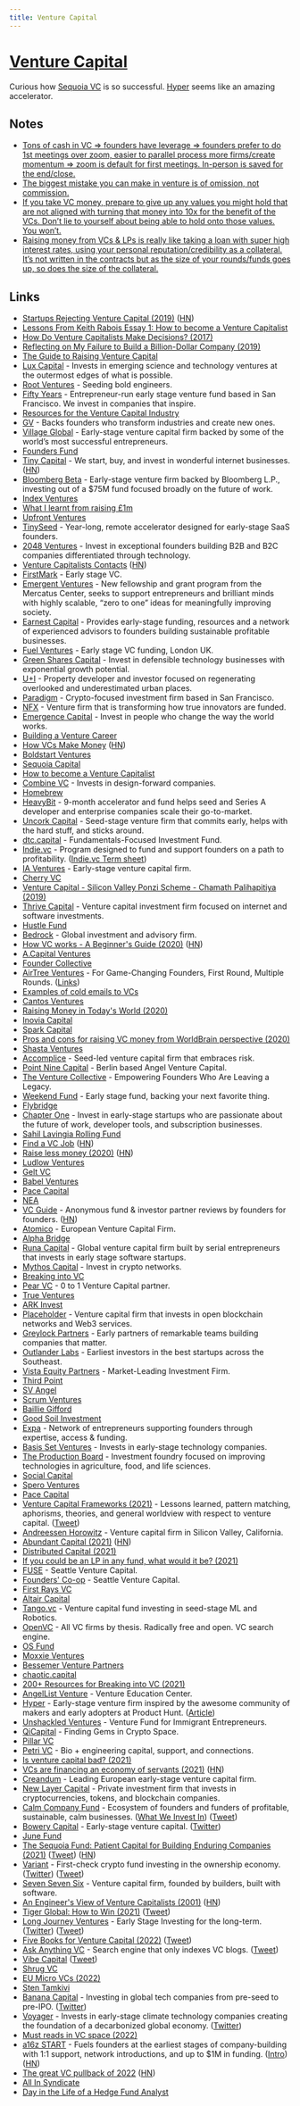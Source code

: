 ```yaml
---
title: Venture Capital
---
```


# [Venture Capital](https://en.wikipedia.org/wiki/Venture_capital)

Curious how [Sequoia VC](https://www.sequoiacap.com/our-companies/) is so successful. [Hyper](https://hyper.com/) seems like an amazing accelerator.

## Notes

- [Tons of cash in VC => founders have leverage => founders prefer to do 1st meetings over zoom, easier to parallel process more firms/create momentum => zoom is default for first meetings. In-person is saved for the end/close.](https://twitter.com/zebulgar/status/1376251459574976513)
- [The biggest mistake you can make in venture is of omission, not commission.](https://twitter.com/faraaznishtar/status/1434297011164098569)
- [If you take VC money, prepare to give up any values you might hold that are not aligned with turning that money into 10x for the benefit of the VCs. Don’t lie to yourself about being able to hold onto those values. You won’t.](https://twitter.com/ceejbot/status/1444055001437851650)
- [Raising money from VCs & LPs is really like taking a loan with super high interest rates, using your personal reputation/credibility as a collateral. It’s not written in the contracts but as the size of your rounds/funds goes up, so does the size of the collateral.](https://twitter.com/xuezhao/status/1521548339732385794)

## Links

- [Startups Rejecting Venture Capital (2019)](https://www.nytimes.com/2019/01/11/technology/start-ups-rejecting-venture-capital.html) ([HN](https://news.ycombinator.com/item?id=18883410))
- [Lessons From Keith Rabois Essay 1: How to become a Venture Capitalist](http://delian.io/lessons-1)
- [How Do Venture Capitalists Make Decisions? (2017)](https://medium.com/vcdium/venture-capital-decision-making-c3258bc1b09c)
- [Reflecting on My Failure to Build a Billion-Dollar Company (2019)](https://medium.com/s/story/reflecting-on-my-failure-to-build-a-billion-dollar-company-b0c31d7db0e7)
- [The Guide to Raising Venture Capital](https://www.holloway.com/s/rn-rvc-e0_5)
- [Lux Capital](https://www.luxcapital.com/) - Invests in emerging science and technology ventures at the outermost edges of what is possible.
- [Root Ventures](https://www.root.vc/) - Seeding bold engineers.
- [Fifty Years](https://www.fifty.vc/) - Entrepreneur-run early stage venture fund based in San Francisco. We invest in companies that inspire.
- [Resources for the Venture Capital Industry](https://www.arnaudbonzom.com/resources-for-the-venture-capital-industry/)
- [GV](https://www.gv.com/) - Backs founders who transform industries and create new ones.
- [Village Global](https://www.villageglobal.vc/) - Early-stage venture capital firm backed by some of the world’s most successful entrepreneurs.
- [Founders Fund](https://foundersfund.com/)
- [Tiny Capital](https://www.tinycapital.com/) - We start, buy, and invest in wonderful internet businesses. ([HN](https://news.ycombinator.com/item?id=29376588))
- [Bloomberg Beta](https://github.com/Bloomberg-Beta/Manual) - Early-stage venture firm backed by Bloomberg L.P., investing out of a \$75M fund focused broadly on the future of work.
- [Index Ventures](http://www.indexventures.com/)
- [What I learnt from raising £1m](https://medium.com/swlh/what-i-learnt-from-raising-1m-8f70df34c874)
- [Upfront Ventures](https://upfront.com/)
- [TinySeed](https://tinyseed.com/) - Year-long, remote accelerator designed for early-stage SaaS founders.
- [2048 Ventures](https://www.2048.vc/) - Invest in exceptional founders building B2B and B2C companies differentiated through technology.
- [Venture Capitalists Contacts](https://docs.google.com/spreadsheets/d/1c5zoCzjQKlzdDW-6cctRm71ZiCmLQ7EJFZJtp_6cbeI/edit?rm=minimal#gid=428940999) ([HN](https://news.ycombinator.com/item?id=22042111))
- [FirstMark](https://firstmarkcap.com/) - Early stage VC.
- [Emergent Ventures](https://www.mercatus.org/emergentventures) - New fellowship and grant program from the Mercatus Center, seeks to support entrepreneurs and brilliant minds with highly scalable, “zero to one” ideas for meaningfully improving society.
- [Earnest Capital](https://earnestcapital.com/) - Provides early-stage funding, resources and a network of experienced advisors to founders building sustainable profitable businesses.
- [Fuel Ventures](https://fuel.ventures/) - Early stage VC funding, London UK.
- [Green Shares Capital](https://www.greenshorescapital.com/) - Invest in defensible technology businesses with exponential growth potential.
- [U+I](https://www.uandiplc.com/) - Property developer and investor focused on regenerating overlooked and underestimated urban places.
- [Paradigm](https://www.paradigm.xyz/) - Crypto-focused investment firm based in San Francisco.
- [NFX](https://www.nfx.com/) - Venture firm that is transforming how true innovators are funded.
- [Emergence Capital](https://www.emcap.com/) - Invest in people who change the way the world works.
- [Building a Venture Career](https://either.co/how-to-work-in-vc-11835d51aaab)
- [How VCs Make Money](https://vcstarterkit.substack.com/p/how-vcs-make-money) ([HN](https://news.ycombinator.com/item?id=21513771))
- [Boldstart Ventures](https://www.boldstart.vc/)
- [Sequoia Capital](https://www.sequoiacap.com/)
- [How to become a Venture Capitalist](http://delian.io/lessons-1)
- [Combine VC](http://combine.vc/) - Invests in design-forward companies.
- [Homebrew](https://homebrew.co/)
- [HeavyBit](https://www.heavybit.com/) - 9-month accelerator and fund helps seed and Series A developer and enterprise companies scale their go-to-market.
- [Uncork Capital](https://uncorkcapital.com/) - Seed-stage venture firm that commits early, helps with the hard stuff, and sticks around.
- [dtc.capital](https://www.dtc.capital/) - Fundamentals-Focused Investment Fund.
- [Indie.vc](https://www.indie.vc/) - Program designed to fund and support founders on a path to profitability. ([Indie.vc Term sheet](https://github.com/indievc/terms))
- [IA Ventures](http://www.iaventures.com/) - Early-stage venture capital firm.
- [Cherry VC](https://www.cherry.vc/)
- [Venture Capital - Silicon Valley Ponzi Scheme - Chamath Palihapitiya (2019)](https://www.youtube.com/watch?v=NVVsdlHslfI)
- [Thrive Capital](http://thrivecap.com/) - Venture capital investment firm focused on internet and software investments.
- [Hustle Fund](https://www.hustlefund.vc/)
- [Bedrock](https://www.bedrockgroup.com/) - Global investment and advisory firm.
- [How VC works - A Beginner's Guide (2020)](https://simplanations.substack.com/p/2-how-vc-works-a-beginners-guide) ([HN](https://news.ycombinator.com/item?id=23306572))
- [A.Capital Ventures](https://acapital.com/)
- [Founder Collective](https://www.foundercollective.com/)
- [AirTree Ventures](https://www.airtree.vc/) - For Game-Changing Founders, First Round, Multiple Rounds. ([Links](https://linktr.ee/airtreevc))
- [Examples of cold emails to VCs](https://twitter.com/paulbz/status/1271416616455192584)
- [Cantos Ventures](http://cantos.vc/)
- [Raising Money in Today's World (2020)](https://www.youtube.com/watch?v=SPpDJAo0n8g)
- [Inovia Capital](https://www.inovia.vc/)
- [Spark Capital](https://www.sparkcapital.com/)
- [Pros and cons for raising VC money from WorldBrain perspective (2020)](https://twitter.com/BlackForestBoi/status/1252941374460243968)
- [Shasta Ventures](https://shastaventures.com/)
- [Accomplice](https://accomplice.co/) - Seed-led venture capital firm that embraces risk.
- [Point Nine Capital](http://www.pointninecap.com/) - Berlin based Angel Venture Capital.
- [The Venture Collective](https://www.theventurecollective.com/) - Empowering Founders Who Are Leaving a Legacy.
- [Weekend Fund](https://weekend.fund/) - Early stage fund, backing your next favorite thing.
- [Flybridge](https://www.flybridge.com/)
- [Chapter One](https://chapterone.vc/) - Invest in early-stage startups who are passionate about the future of work, developer tools, and subscription businesses.
- [Sahil Lavingia Rolling Fund](https://shl.vc/)
- [Find a VC Job](http://vcjobs.kgbase.com/) ([HN](https://news.ycombinator.com/item?id=24072949))
- [Raise less money (2020)](https://www.aaronkharris.com/raise-less-money) ([HN](https://news.ycombinator.com/item?id=24133146))
- [Ludlow Ventures](https://www.ludlowventures.com/)
- [Gelt VC](https://www.gelt.vc/)
- [Babel Ventures](https://www.babel.ventures/)
- [Pace Capital](https://www.pacecapital.com/)
- [NEA](https://www.nea.com/)
- [VC Guide](https://www.vcguide.co/) - Anonymous fund & investor partner reviews by founders for founders. ([HN](https://news.ycombinator.com/item?id=24491199))
- [Atomico](https://www.atomico.com/) - European Venture Capital Firm.
- [Alpha Bridge](https://www.alphabridge.vc/)
- [Runa Capital](https://runacap.com/) - Global venture capital firm built by serial entrepreneurs that invests in early stage software startups.
- [Mythos Capital](https://mythos.capital/) - Invest in crypto networks.
- [Breaking into VC](https://breakinto.vc/)
- [Pear VC](https://www.pear.vc/) - 0 to 1 Venture Capital partner.
- [True Ventures](https://trueventures.com/)
- [ARK Invest](https://ark-invest.com/)
- [Placeholder](https://www.placeholder.vc/) - Venture capital firm that invests in open blockchain networks and Web3 services.
- [Greylock Partners](https://greylock.com/) - Early partners of remarkable teams building companies that matter.
- [Outlander Labs](https://www.outlanderlabs.com/) - Earliest investors in the best startups across the Southeast.
- [Vista Equity Partners](https://www.vistaequitypartners.com/) - Market-Leading Investment Firm.
- [Third Point](https://www.thirdpoint.com/)
- [SV Angel](https://www.svangel.com/)
- [Scrum Ventures](https://scrum.vc/)
- [Baillie Gifford](https://www.bailliegifford.com/)
- [Good Soil Investment](https://goodsoilinvestment.com/)
- [Expa](https://expa.com/) - Network of entrepreneurs supporting founders through expertise, access & funding.
- [Basis Set Ventures](https://www.basisset.ventures/) - Invests in early-stage technology companies.
- [The Production Board](https://www.theproductionboard.com/) - Investment foundry focused on improving technologies in agriculture, food, and life sciences.
- [Social Capital](https://www.socialcapital.com/)
- [Spero Ventures](https://spero.vc/)
- [Pace Capital](https://www.pacecapital.com/)
- [Venture Capital Frameworks (2021)](https://docs.google.com/document/d/1-UiEeoiV0xBFVZgid63FRaph03OCmHzyEExubn63j0U/edit#) - Lessons learned, pattern matching, aphorisms, theories, and general worldview with respect to venture capital. ([Tweet](https://twitter.com/cpaik/status/1355641034726891521))
- [Andreessen Horowitz](https://a16z.com/) - Venture capital firm in Silicon Valley, California.
- [Abundant Capital (2021)](https://blog.aaronkharris.com/abundant-capital) ([HN](https://news.ycombinator.com/item?id=26226723))
- [Distributed Capital (2021)](https://blog.aaronkharris.com/distributed-capital)
- [If you could be an LP in any fund, what would it be? (2021)](https://twitter.com/austin_rief/status/1378378432384528385)
- [FUSE](https://fuse.vc/) - Seattle Venture Capital.
- [Founders' Co-op](https://www.founderscoop.com/) - Seattle Venture Capital.
- [First Rays VC](https://www.firstraysvc.com/)
- [Altair Capital](https://www.altair-cap.com/)
- [Tango.vc](https://www.tango.vc/) - Venture capital fund investing in seed-stage ML and Robotics.
- [OpenVC](https://www.openvc.app/) - All VC firms by thesis. Radically free and open. VC search engine.
- [OS Fund](https://osfund.co/)
- [Moxxie Ventures](https://www.moxxie.vc/)
- [Bessemer Venture Partners](https://www.bvp.com/)
- [chaotic.capital](https://chaotic.capital/)
- [200+ Resources for Breaking into VC (2021)](https://gumroad.com/l/VC-resources)
- [AngelList Venture](https://learn.angellist.com/) - Venture Education Center.
- [Hyper](https://hyper.com/) - Early-stage venture firm inspired by the awesome community of makers and early adopters at Product Hunt. ([Article](https://www.producthunt.com/stories/product-hunt-meet-hyper))
- [Unshackled Ventures](https://www.unshackledvc.com/) - Venture Fund for Immigrant Entrepreneurs.
- [QiCapital](https://qicapital.org/) - Finding Gems in Crypto Space.
- [Pillar VC](https://www.pillar.vc/)
- [Petri VC](https://www.petri.bio/) - Bio + engineering capital, support, and connections.
- [Is venture capital bad? (2021)](https://saas.transistor.fm/episodes/why-are-bootstrappers-hostile-towards-vcs)
- [VCs are financing an economy of servants (2021)](https://sifted.eu/articles/servant-economy/) ([HN](https://news.ycombinator.com/item?id=28120173))
- [Creandum](https://www.creandum.com/) - Leading European early-stage venture capital firm.
- [New Layer Capital](https://www.newlayer.capital/) - Private investment firm that invests in cryptocurrencies, tokens, and blockchain companies.
- [Calm Company Fund](https://calmfund.com/) - Ecosystem of founders and funders of profitable, sustainable, calm businesses. ([What We Invest In](https://calmfund.com/what-we-invest-in)) ([Tweet](https://twitter.com/tylertringas/status/1449425578436739072))
- [Bowery Capital](https://bowerycap.com/) - Early-stage venture capital. ([Twitter](https://twitter.com/BoweryCapital))
- [June Fund](https://june.fund/)
- [The Sequoia Fund: Patient Capital for Building Enduring Companies (2021)](https://medium.com/sequoia-capital/the-sequoia-fund-patient-capital-for-building-enduring-companies-9ed7bcd6c7da) ([Tweet](https://twitter.com/sequoia/status/1452999422988718084)) ([HN](https://news.ycombinator.com/item?id=29000939))
- [Variant](https://variant.fund/) - First-check crypto fund investing in the ownership economy. ([Twitter](https://twitter.com/variantfund)) ([Tweet](https://twitter.com/JasonYanowitz/status/1453435566666682374))
- [Seven Seven Six](https://sevensevensix.com/) - Venture capital firm, founded by builders, built with software.
- [An Engineer's View of Venture Capitalists (2001)](https://spectrum.ieee.org/an-engineers-view-of-venture-capitalists) ([HN](https://news.ycombinator.com/item?id=29187684))
- [Tiger Global: How to Win (2021)](https://www.readthegeneralist.com/briefing/tiger-global) ([Tweet](https://twitter.com/mariogabriele/status/1459961594344050692))
- [Long Journey Ventures](https://www.longjourney.vc/) - Early Stage Investing for the long-term. ([Twitter](https://twitter.com/LongJourneyVC)) ([Tweet](https://twitter.com/LeeJacobs/status/1460986903352602634))
- [Five Books for Venture Capital (2022)](https://boyle.substack.com/p/five-books-for-venture-capital?r=22jxf&utm_campaign=post&utm_medium=web) ([Tweet](https://twitter.com/KTmBoyle/status/1479863375911915520))
- [Ask Anything VC](https://www.askanything.vc/) - Search engine that only indexes VC blogs. ([Tweet](https://twitter.com/yoheinakajima/status/1489742685233582083))
- [Vibe Capital](https://vibe.vc/) ([Tweet](https://twitter.com/ankurnagpal/status/1494862310044700675))
- [Shrug VC](https://www.shrug.vc/)
- [EU Micro VCs (2022)](https://twitter.com/matthewclifford/status/1496795340636368897)
- [Sten Tamkivi](https://tamkivi.com/)
- [Banana Capital](https://www.bananacapital.vc/) - Investing in global tech companies from pre-seed to pre-IPO. ([Twitter](https://twitter.com/BananaCap_))
- [Voyager](https://www.voyagervc.com/) - Invests in early-stage climate technology companies creating the foundation of a decarbonized global economy. ([Twitter](https://twitter.com/VoyagerVC))
- [Must reads in VC space (2022)](https://twitter.com/michellebkwok/status/1512445423364894726)
- [a16z START](https://a16z.com/programs-a16z-start/) - Fuels founders at the earliest stages of company-building with 1:1 support, network introductions, and up to $1M in funding. ([Intro](https://a16z.com/2022/04/18/introducing-a6z-start/)) ([HN](https://news.ycombinator.com/item?id=31077047))
- [The great VC pullback of 2022](https://mattturck.com/vcpullback/) ([HN](https://news.ycombinator.com/item?id=31202572))
- [All In Syndicate](https://thesyndicate.com/allin)
- [Day in the Life of a Hedge Fund Analyst](https://twitter.com/FabiusMercurius/status/1530596584789946369)
